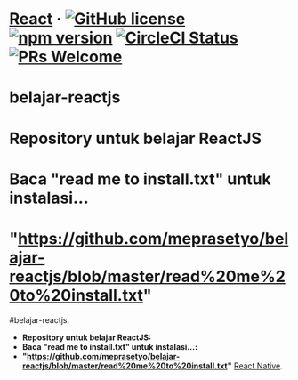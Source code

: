 # [React](https://reactjs.org/) &middot; [![GitHub license](https://img.shields.io/badge/license-MIT-blue.svg)](https://github.com/facebook/react/blob/master/LICENSE) [![npm version](https://img.shields.io/npm/v/react.svg?style=flat)](https://www.npmjs.com/package/react) [![CircleCI Status](https://circleci.com/gh/facebook/react.svg?style=shield&circle-token=:circle-token)](https://circleci.com/gh/facebook/react) [![PRs Welcome](https://img.shields.io/badge/PRs-welcome-brightgreen.svg)](https://reactjs.org/docs/how-to-contribute.html#your-first-pull-request)

# belajar-reactjs
# Repository untuk belajar ReactJS
# Baca "read me to install.txt" untuk instalasi...
# "https://github.com/meprasetyo/belajar-reactjs/blob/master/read%20me%20to%20install.txt"

#belajar-reactjs.

* **Repository untuk belajar ReactJS:** 
* **Baca "read me to install.txt" untuk instalasi...:** 
* **"https://github.com/meprasetyo/belajar-reactjs/blob/master/read%20me%20to%20install.txt"**
[React Native](https://facebook.github.io/react-native/).
